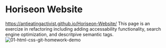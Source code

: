 # Horiseon Website
https://antieatingactivist.github.io/Horiseon-Website/
This page is an exercize in refactoring including adding accessability functionality, search engine optimization, and descritpive semantic tags.
![01-html-css-git-homework-demo](https://user-images.githubusercontent.com/1414728/145940410-83cc55cc-4140-4f4b-aec5-2c6ba97fbf4f.png)
